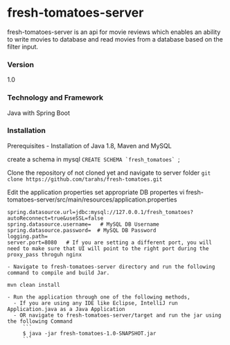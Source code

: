 # fresh-tomatoes-server
fresh-tomatoes-server is an api for movie reviews which enables an ability to write movies to database and read movies from a database based on the filter input.

### Version
1.0

### Technology and Framework
Java with Spring Boot

### Installation
Prerequisites - Installation of Java 1.8, Maven and MySQL 

create a schema in mysql
```CREATE SCHEMA `fresh_tomatoes` ```;


Clone the repository of not cloned yet and navigate to server folder
``` git clone https://github.com/tarahs/fresh-tomatoes.git ```

Edit the application properties set appropriate DB propertes
vi fresh-tomatoes-server/src/main/resources/application.properties
```
spring.datasource.url=jdbc:mysql://127.0.0.1/fresh_tomatoes?autoReconnect=true&useSSL=false
spring.datasource.username=   # MySQL DB Username
spring.datasource.password=  # MySQL DB Password
logging.path=
server.port=8080   # If you are setting a different port, you will need to make sure that UI will point to the right port during the proxy_pass throguh nginx

- Navigate to fresh-tomatoes-server directory and run the following command to compile and build Jar.
   ```
    mvn clean install
   ```
- Run the application through one of the following methods,
     - If you are using any IDE like Eclipse, IntelliJ run Application.java as a Java Application
     - OR navigate to fresh-tomatoes-server/target and run the jar using the following Command 
        ```
        $ java -jar fresh-tomatoes-1.0-SNAPSHOT.jar
        ```
